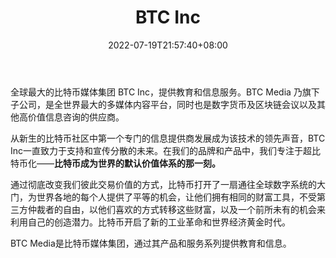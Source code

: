 ﻿---
weight: 
title: "BTC Inc"
description: "全球最大的比特币媒体集团 BTC Inc，提供教育和信息服务"
date: 2022-07-19T21:57:40+08:00
lastmod: 2022-07-19T16:45:40+08:00
draft: false
authors: ["MineW"]
featuredImage: "btc-inc.jpg"
link: "https://b.tc/"
tags: ["投资机构","BTC Inc"]
categories: ["navigation"]
navigation: ["投资机构"]
lightgallery: true
toc: true
pinned: false
recommend: false
recommend1: false
---
全球最大的比特币媒体集团 BTC Inc，提供教育和信息服务。BTC Media 乃旗下子公司，是全世界最大的多媒体内容平台，同时也是数字货币及区块链会议以及其他高价值信息咨询的供应商。

从新生的比特币社区中第一个专门的信息提供商发展成为该技术的领先声音，BTC Inc一直致力于支持和宣传分散的未来。在我们的品牌和产品中，我们专注于超比特币化——**比特币成为世界的默认价值体系的那一刻。**

通过彻底改变我们彼此交易价值的方式，比特币打开了一扇通往全球数字系统的大门，为世界各地的每个人提供了平等的机会，让他们拥有相同的财富工具，不受第三方仲裁者的自由，以他们喜欢的方式转移这些财富，以及一个前所未有的机会来利用自己的创造潜力。比特币开启了新的工业革命和世界经济黄金时代。

BTC Media是比特币媒体集团，通过其产品和服务系列提供教育和信息。